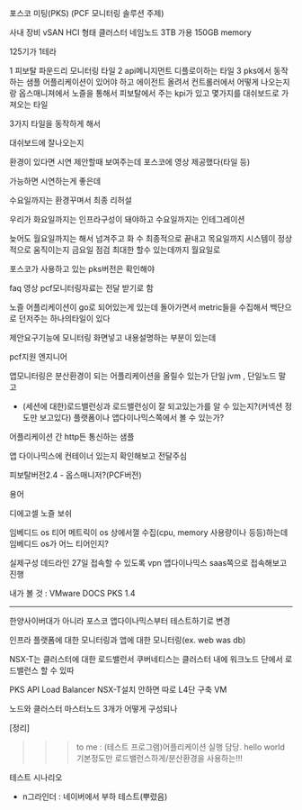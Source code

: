 
포스코 미팅(PKS)
(PCF 모니터링 솔루션 주제)


사내 장비 vSAN HCI 형태 클러스터 네임노드 3TB
가용 150GB memory 

125기가 1테라


1 피보탈 파운드리 모니터링 타일
2 api메니지먼트 디플로이하는 타일
3 pks에서 동작하는 샘플 어플리케이션이 있어야 하고 에이전트 올려서 컨트롤러에서 어떻게 나오는지랑
옵스매니져에서 노즐을 통해서 피보탈에서 주는 kpi가 있고 몇가지를 대쉬보드로 가져오는 타일

3가지 타일을 동작하게 해서

대쉬보드에 잘나오는지

환경이 있다면 시연 
제안할때 보여주는데
포스코에 영상 제공했다(타일 등)

가능하면 시연하는게 좋은데

수요일까지는 환경꾸며서 최종 리허설

우리가 화요일까지는 인프라구성이 돼야하고
수요일까지는 인테그레이션

늦어도 월요일까지는 해서 넘겨주고
화 수 최종적으로 끝내고
목요일까지 시스템이 정상적으로 움직이는지
금요일 점검
최대한 할수 있는데까지 월요일로

포스코가 사용하고 있는 pks버전은 확인해야

faq 영상 pcf모니터링자료는 전달 받기로 함

노즐 어플리케이션이 go로 되어있는게 있는데 돌아가면서 metric들을 수집해서 백단으로 던저주는 
하나의타일이 있다



제안요구기능에 모니터링
화면넣고 내용설명하는 부분이 있는데

pcf지원 엔지니어


앱모니터링은 
분산환경이 되는 어플리케이션을 올릴수 있는가
단일 jvm , 단일노드 말고
+ (세션에 대한)로드밸런싱과 로드밸런싱이 잘 되고있는가를 알 수 있는지?(커넥션 정도만 보고있다)
플랫폼이나 앱다이나믹스쪽에서 볼 수 있는가?


어플리케이션 간 http든 통신하는 샘플

앱 다이나믹스에 컨테이너 있는지 확인해보고 전달주심

피보탈버전2.4 - 옵스매니저?(PCF버전)



용어

디에고셀
노즐
보쉬

임베디드 os 티어
메트릭이 os 상에서껄 수집(cpu, memory 사용량이나 등등)하는데 임베디드 os가 어느 티어인지?


실제구성 데드라인 27일
접속할 수 있도록 vpn
앱다이나믹스 saas쪽으로 접속해보고 진행


내가 볼 것 : VMware DOCS PKS 1.4



---------------------------------------------------------------
한양사이버대가 아니라 포스코 앱다이나믹스부터 테스트하기로 변경


인프라 플랫폼에 대한 모니터링과
앱에 대한 모니터링(ex. web was db)


NSX-T는 클러스터에 대한 로드밸런서
쿠버네티스는 클러스터 내에 워크노드 단에서 로드밸런스 할 수 있따




PKS API Load Balancer NSX-T설치 안하면 따로 L4단 구축 VM



노드와 클러스터
마스터노드 3개가 어떻게 구성되나








[정리]
>>> to me : (테스트 프로그램)어플리케이션 실행 담당. hello world 기본정도만 로드밸런스하게/분산환경을 사용하는!!!

>>>
테스트 시나리오
* n그라인더 : 네이버에서 부하 테스트(뿌렸음)
